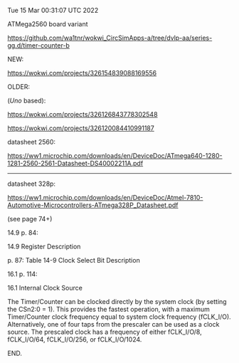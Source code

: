 Tue 15 Mar 00:31:07 UTC 2022

ATMega2560 board variant

  https://github.com/wa1tnr/wokwi_CircSimApps-a/tree/dvlp-aa/series-gg.d/timer-counter-b

NEW:

  https://wokwi.com/projects/326154839088169556


OLDER:

(*Uno* based):

  https://wokwi.com/projects/326126843778302548

  https://wokwi.com/projects/326120084410991187

datasheet 2560:

  https://ww1.microchip.com/downloads/en/DeviceDoc/ATmega640-1280-1281-2560-2561-Datasheet-DS40002211A.pdf


 - - -


datasheet 328p:

  https://ww1.microchip.com/downloads/en/DeviceDoc/Atmel-7810-Automotive-Microcontrollers-ATmega328P_Datasheet.pdf

(see page 74+)

14.9 p. 84:

14.9 Register Description

p. 87:
Table 14-9 Clock Select Bit Description

16.1 p. 114:

16.1 Internal Clock Source

The Timer/Counter can be clocked directly by the system clock (by setting the CSn2:0 = 1). This provides the fastest operation, with a maximum Timer/Counter clock frequency equal to system clock frequency (fCLK_I/O). Alternatively, one of four taps from the prescaler can be used as a clock source. The prescaled clock has a frequency of either fCLK_I/O/8, fCLK_I/O/64, fCLK_I/O/256, or fCLK_I/O/1024.

END.
